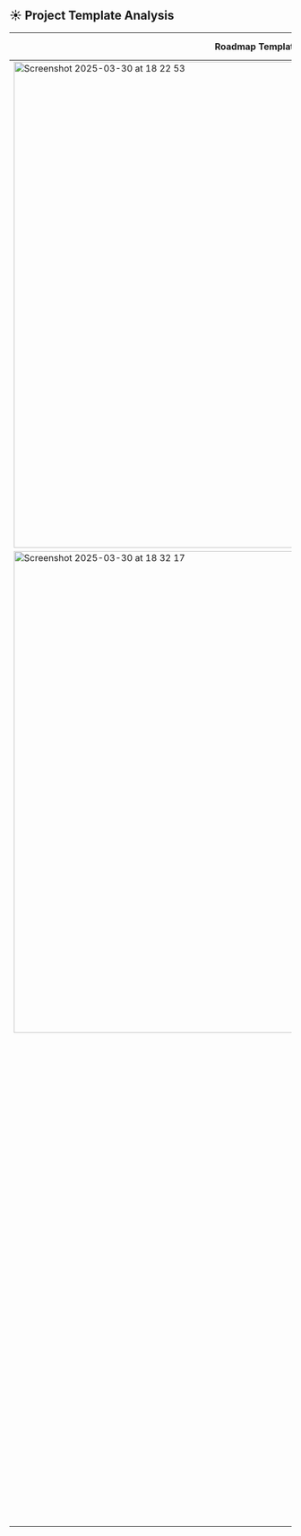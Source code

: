 ## ☀️ Project Template Analysis

| Roadmap Template         | Feature Release                                            | Iterative Development                  |
|-----------------------|--------------------------------------------------------|-------------------------|
| <img width="868" alt="Screenshot 2025-03-30 at 18 22 53" src="https://github.com/user-attachments/assets/d33763bf-243d-45c3-8c0e-daa1efec2590" />
| <img width="860" alt="Screenshot 2025-03-30 at 18 32 17" src="https://github.com/user-attachments/assets/b2e25af1-3cf2-4a61-b26b-bccf616a547e" />
    | <img width="865" alt="Screenshot 2025-03-30 at 18 33 39" src="https://github.com/user-attachments/assets/26711852-f2b1-4895-846f-adba1298dce2" />
           |
